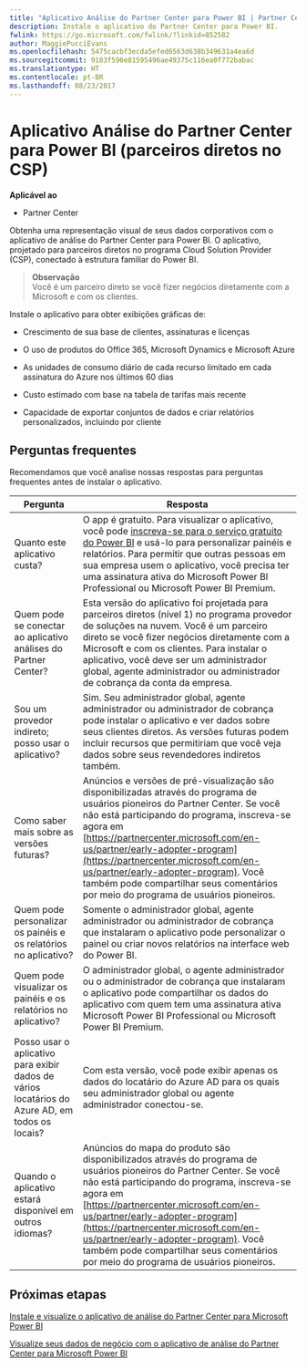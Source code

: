 ```yaml
---
title: "Aplicativo Análise do Partner Center para Power BI | Partner Center"
description: Instale o aplicativo do Partner Center para Power BI.
fwlink: https://go.microsoft.com/fwlink/?linkid=852582
author: MaggiePucciEvans
ms.openlocfilehash: 5475cacbf3ecda5efed6563d638b349631a4ea6d
ms.sourcegitcommit: 9183f596e81595496ae49375c116ea0f772babac
ms.translationtype: HT
ms.contentlocale: pt-BR
ms.lasthandoff: 08/23/2017
---
```

# <a name="partner-center-analytics-app-for-power-bi-direct-partners-in-csp"></a>Aplicativo Análise do Partner Center para Power BI (parceiros diretos no CSP)

**Aplicável ao**

- Partner Center

Obtenha uma representação visual de seus dados corporativos com o aplicativo de análise do Partner Center para Power BI. O aplicativo, projetado para parceiros diretos no programa Cloud Solution Provider (CSP), conectado à estrutura familiar do Power BI. 

>**Observação**<br>
Você é um parceiro direto se você fizer negócios diretamente com a Microsoft e com os clientes. 

Instale o aplicativo para obter exibições gráficas de: 

-   Crescimento de sua base de clientes, assinaturas e licenças

-   O uso de produtos do Office 365, Microsoft Dynamics e Microsoft Azure

-   As unidades de consumo diário de cada recurso limitado em cada assinatura do Azure nos últimos 60 dias

-   Custo estimado com base na tabela de tarifas mais recente

-   Capacidade de exportar conjuntos de dados e criar relatórios personalizados, incluindo por cliente

## <a name="frequently-asked-questions"></a>Perguntas frequentes

Recomendamos que você analise nossas respostas para perguntas frequentes antes de instalar o aplicativo. 

| **Pergunta** | **Resposta** |
| --- | ---------- |
| Quanto este aplicativo custa? | O app é gratuito. Para visualizar o aplicativo, você pode [inscreva-se para o serviço gratuito do Power BI](https://go.microsoft.com/fwlink/p/?linkid=845347) e usá-lo para personalizar painéis e relatórios. Para permitir que outras pessoas em sua empresa usem o aplicativo, você precisa ter uma assinatura ativa do Microsoft Power BI Professional ou Microsoft Power BI Premium. |
| Quem pode se conectar ao aplicativo análises do Partner Center? | Esta versão do aplicativo foi projetada para parceiros diretos (nível 1) no programa provedor de soluções na nuvem. Você é um parceiro direto se você fizer negócios diretamente com a Microsoft e com os clientes. Para instalar o aplicativo, você deve ser um administrador global, agente administrador ou administrador de cobrança da conta da empresa. |
| Sou um provedor indireto; posso usar o aplicativo? | Sim. Seu administrador global, agente administrador ou administrador de cobrança pode instalar o aplicativo e ver dados sobre seus clientes diretos. As versões futuras podem incluir recursos que permitiriam que você veja dados sobre seus revendedores indiretos também. |
| Como saber mais sobre as versões futuras? | Anúncios e versões de pré-visualização são disponibilizadas através do programa de usuários pioneiros do Partner Center. Se você não está participando do programa, inscreva-se agora em [https://partnercenter.microsoft.com/en-us/partner/early-adopter-program](https://partnercenter.microsoft.com/en-us/partner/early-adopter-program). Você também pode compartilhar seus comentários por meio do programa de usuários pioneiros. |
| Quem pode personalizar os painéis e os relatórios no aplicativo? | Somente o administrador global, agente administrador ou administrador de cobrança que instalaram o aplicativo pode personalizar o painel ou criar novos relatórios na interface web do Power BI. |
| Quem pode visualizar os painéis e os relatórios no aplicativo? | O administrador global, o agente administrador ou o administrador de cobrança que instalaram o aplicativo pode compartilhar os dados do aplicativo com quem tem uma assinatura ativa Microsoft Power BI Professional ou Microsoft Power BI Premium. |
| Posso usar o aplicativo para exibir dados de vários locatários do Azure AD, em todos os locais? | Com esta versão, você pode exibir apenas os dados do locatário do Azure AD para os quais seu administrador global ou agente administrador conectou-se. | 
| Quando o aplicativo estará disponível em outros idiomas? | Anúncios do mapa do produto são disponibilizados através do programa de usuários pioneiros do Partner Center. Se você não está participando do programa, inscreva-se agora em [https://partnercenter.microsoft.com/en-us/partner/early-adopter-program](https://partnercenter.microsoft.com/en-us/partner/early-adopter-program). Você também pode compartilhar seus comentários por meio do programa de usuários pioneiros. | 



## <a name="next-steps"></a>Próximas etapas

[Instale e visualize o aplicativo de análise do Partner Center para Microsoft Power BI](power-bi-app-for-direct-partners-install.md)

[Visualize seus dados de negócio com o aplicativo de análise do Partner Center para Microsoft Power BI](power-bi-app-for-direct-partners-use.md)
